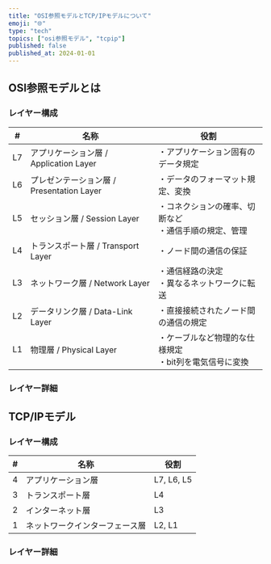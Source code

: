 ```yaml
---
title: "OSI参照モデルとTCP/IPモデルについて"
emoji: "🌐"
type: "tech"
topics: ["osi参照モデル", "tcpip"]
published: false
published_at: 2024-01-01
---
```


## OSI参照モデルとは

### レイヤー構成

| # | 名称 | 役割 |
|---|---|---|
| L7 | アプリケーション層 / Application Layer | ・アプリケーション固有のデータ規定 |
| L6 | プレゼンテーション層 / Presentation Layer | ・データのフォーマット規定、変換 |
| L5 | セッション層 / Session Layer | ・コネクションの確率、切断など<br />・通信手順の規定、管理 |
| L4 | トランスポート層 / Transport Layer | ・ノード間の通信の保証 |
| L3 | ネットワーク層 / Network Layer | ・通信経路の決定<br />・異なるネットワークに転送 |
| L2 | データリンク層 / Data-Link Layer | ・直接接続されたノード間の通信の規定 |
| L1 | 物理層 / Physical Layer | ・ケーブルなど物理的な仕様規定<br />・bit列を電気信号に変換 |

### レイヤー詳細

## TCP/IPモデル

### レイヤー構成

| # | 名称 | 役割 |
|---|---|---|
| 4 | アプリケーション層 | L7, L6, L5 |
| 3 | トランスポート層 | L4 |
| 2 | インターネット層 | L3 |
| 1 | ネットワークインターフェース層 | L2, L1 |

### レイヤー詳細
